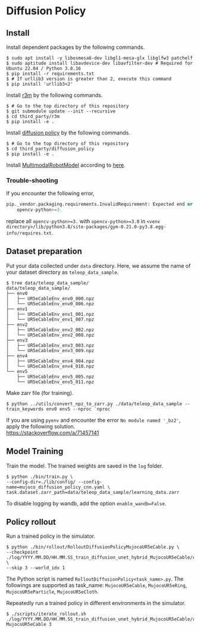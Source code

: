 # Diffusion Policy

## Install

Install dependent packages by the following commands.
```console
$ sudo apt install -y libosmesa6-dev libgl1-mesa-glx libglfw3 patchelf
$ sudo aptitude install libavdevice-dev libavfilter-dev # Required for Ubuntu 22.04 / Python 3.8.16
$ pip install -r requirements.txt
$ # If urllib3 version is greater than 2, execute this command
$ pip install 'urllib3<2'
```

Install [r3m](https://github.com/facebookresearch/r3m) by the following commands.
```console
$ # Go to the top directory of this repository
$ git submodule update --init --recursive
$ cd third_party/r3m
$ pip install -e .
```

Install [diffusion policy](https://github.com/real-stanford/diffusion_policy) by the following commands.
```console
$ # Go to the top directory of this repository
$ cd third_party/diffusion_policy
$ pip install -e .
```

Install [MultimodalRobotModel](https://github.com/isri-aist/MultimodalRobotModel) according to [here](../../README.md#Install).

### Trouble-shooting

If you encounter the following error,
```python
pip._vendor.packaging.requirements.InvalidRequirement: Expected end or semicolon (after version specifier)
    opencv-python>=3.
```
replace all `opencv-python>=3.` with `opencv-python>=3.0` in `<venv directory>/lib/python3.8/site-packages/gym-0.21.0-py3.8.egg-info/requires.txt`.

## Dataset preparation

Put your data collected under `data` directory. Here, we assume the name of your dataset directory as `teleop_data_sample`.

```console
$ tree data/teleop_data_sample/
data/teleop_data_sample/
├── env0
│   ├── UR5eCableEnv_env0_000.npz
│   └── UR5eCableEnv_env0_006.npz
├── env1
│   ├── UR5eCableEnv_env1_001.npz
│   └── UR5eCableEnv_env1_007.npz
├── env2
│   ├── UR5eCableEnv_env2_002.npz
│   └── UR5eCableEnv_env2_008.npz
├── env3
│   ├── UR5eCableEnv_env3_003.npz
│   └── UR5eCableEnv_env3_009.npz
├── env4
│   ├── UR5eCableEnv_env4_004.npz
│   └── UR5eCableEnv_env4_010.npz
└── env5
    ├── UR5eCableEnv_env5_005.npz
    └── UR5eCableEnv_env5_011.npz
```

Make zarr file (for training).

```console
$ python ../utils/convert_npz_to_zarr.py ./data/teleop_data_sample --train_keywords env0 env5 --nproc `nproc`
```

If you are using `pyenv` and encounter the error `No module named '_bz2'`, apply the following solution.  
https://stackoverflow.com/a/71457141

## Model Training

Train the model. The trained weights are saved in the `log` folder.

```console
$ python ./bin/train.py \
--config-dir=./lib/config/ --config-name=mujoco_diffusion_policy_cnn.yaml \
task.dataset.zarr_path=data/teleop_data_sample/learning_data.zarr
```
To disable logging by wandb, add the option `enable_wandb=False`.

## Policy rollout

Run a trained policy in the simulator.

```console
$ python ./bin/rollout/RolloutDiffusionPolicyMujocoUR5eCable.py \
--checkpoint ./log/YYYY.MM.DD/HH.MM.SS_train_diffusion_unet_hybrid_MujocoUR5eCable/checkpoints/200.ckpt \
--skip 3 --world_idx 1
```
The Python script is named `RolloutDiffusionPolicy<task_name>.py`. The followings are supported as task_name: `MujocoUR5eCable`, `MujocoUR5eRing`, `MujocoUR5eParticle`, `MujocoUR5eCloth`.

Repeatedly run a trained policy in different environments in the simulator.

```console
$ ./scripts/iterate_rollout.sh ./log/YYYY.MM.DD/HH.MM.SS_train_diffusion_unet_hybrid_MujocoUR5eCable/checkpoints/200.ckpt MujocoUR5eCable 3
```
